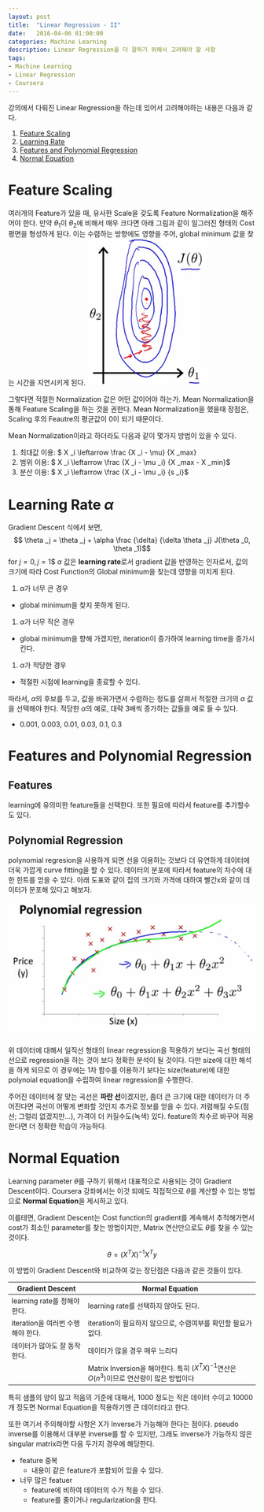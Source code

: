 ```yaml
---
layout: post
title:  "Linear Regression - II"
date:   2016-04-06 01:00:00
categories: Machine Learning
description: Linear Regression을 더 잘하기 위해서 고려해야 할 사항
tags:
- Machine Learning
- Linear Regression
- Coursera
---
```


강의에서 다뤄진 Linear Regression을 하는데 있어서 고려해야하는 내용은 다음과 같다.

1. <a href='feature scaling'>Feature Scaling</a>
2. <a href='learning rate'>Learning Rate</a>
3. <a href='f p regression'>Features and Polynomial Regression</a>
4. <a href='normal equation'>Normal Equation</a>

<a class='anckor' id='feature scaling'></a>

# Feature Scaling

여러개의 Feature가 있을 때, 유사한 Scale을 갖도록 Feature Normalization을 해주어야 한다. 
만약 $\theta _1$이 $\theta _2$에 비해서 매우 크다면 아래 그림과 같이 일그러진 형태의 Cost 평면을 형성하게 된다. 이는 수렴하는 방향에도 영향을 주어, global minimum 값을 찾는 시간을 지연시키게 된다.
<img class="col one center" src="/images/201604/2F86C27F-0847-49DA-961E-64CECA157187.png"/>

그렇다면 적절한 Normalization 값은 어떤 값이어야 하는가.
Mean Normalization을 통해 Feature Scaling을 하는 것을 권한다. Mean Normalization을 했을때 장점은, Scaling 후의 Feautre의 평균값이 0이 되기 때문이다.

Mean Normalization이라고 하더라도 다음과 같이 몇가지 방법이 있을 수 있다.

1. 최대값 이용: $ X _i \leftarrow \frac {X _i - \mu} {X _max}
1. 범위 이용: $ X _i \leftarrow \frac {X _i - \mu _i} {X _max - X _min}$
1. 분산 이용: $ X _i \leftarrow \frac {X _i - \mu _i} {s _i}$


<a class='anckor' id='learning rate'></a>

# Learning Rate $\alpha$

Gradient Descent 식에서 보면,
$$ \theta _j = \theta _j + \alpha \frac {\delta} {\delta \theta _j} J(\theta _0, \theta _1)$$ for $j = 0, j = 1$$
$\alpha$ 값은 **learning rate**로서 gradient 값을 반영하는 인자로서, 값의 크기에 따라 Cost Function의 Global minimum을 찾는데 영향을 미치게 된다.

1. $\alpha$가 너무 큰 경우
  - global minimum을 찾지 못하게 된다.
1. $\alpha$가 너무 작은 경우
  - global minimum을 향해 가겠지만, iteration이 증가하여 learning time을 증가시킨다.
1. $\alpha$가 적당한 경우
  - 적절한 시점에 learning을 종료할 수 있다.

따라서, $\alpha$의 후보를 두고, 값을 바꿔가면서 수렴하는 정도를 살펴서 적절한 크기의 $\alpha$ 값을 선택해야 한다. 적당한 $\alpha$의 예로, 대략 3배씩 증가하는 값들을 예로 들 수 있다.
* 0.001, 0.003, 0.01, 0.03, 0.1, 0.3


<a class='anckor' id='f p regression'></a>

# Features and Polynomial Regression

## Features
learning에 유의미한 feature들을 선택한다. 또한 필요에 따라서 feature를 추가할수도 있다. 

## Polynomial Regression

polynomial regresion을 사용하게 되면 선을 이용하는 것보다 더 유연하게 데이터에 더욱 가깝게 curve fitting을 할 수 있다. 데이터의 분포에 따라서 feature의 차수에 대한 힌트를 얻을 수 있다. 아래 도표와 같이 집의 크기와 가격에 대하여 빨간x와 같이 데이터가 분포해 있다고 해보자.

<img class='col two center' src="/images/201604/A06414E3-6BE0-44E3-A0C4-215C294B3477.png"/>

위 데이터에 대해서 일직선 형태의 linear regression을 적용하기 보다는 곡선 형태의 선으로 regression을 하는 것이 보다 정확한 분석이 될 것이다. 다만 size에 대한 해석을 하게 되므로 이 경우에는 1차 함수를 이용하기 보다는 size(feature)에 대한 polynoial equation을 수립하여 linear regression을 수행한다.

주어진 데이터에 잘 맞는 곡선은 **파란 선**이겠지만, 좀더 큰 크기에 대한 데이터가 더 주어진다면 곡선이 어떻게 변화할 것인지 추가로 정보를 얻을 수 있다. 저렴해질 수도(점선; 그럴리 없겠지만...),  가격이 더 커질수도(녹색) 있다. feature의 차수르 바꾸어 적용한다면 더 정확한 학습이 가능하다.

<a class='anckor' href="normal equation"></a>

# Normal Equation

Learning parameter $\theta$를 구하기 위해서 대표적으로 사용되는 것이 Gradient Descent이다. Coursera 강좌에서는 이것 되에도 직접적으로 $\theta$를 계산할 수 있는 방법으로 **Normal Equation**을 제시하고 있다. 

이를테면, Gradient Descent는 Cost function의 gradient를 계속해서 추적해가면서 cost가 최소인 parameter를 찾는 방법이지만, Matrix 연산만으로도 $\theta$를 찾을 수 있는 것이다.

$$\theta = (X^T X)^{-1} X^T y$$

이 방법이 Gradient Descent와 비교하여 갖는 장단점은 다음과 같은 것들이 있다.

| Gradient Descent | Normal Equation |
|---|---|
|learning rate를 정해야 한다. | learning rate를 선택하지 않아도 된다. |
|iteration을 여러번 수행해야 한다. | iteration이 필요하지 않으므로, 수렴여부를 확인할 필요가 없다. |
|데이터가 많아도 잘 동작한다. | 데이터가 많을 경우 매우 느리다 |
| | Matrix Inversion을 해야한다. 특히 $(X^T X)^{-1}$연산은 $O(n^3)$이므로 연산량이 많은 방법이다 |

특히 샘플의 양이 많고 적음의 기준에 대해서, 1000 정도는 작은 데이터 수이고 10000개 정도면 Normal Equation을 적용하기엔 큰 데이터라고 한다.

또한 여기서 주의해야할 사항은 X가 Inverse가 가능해야 한다는 점이다. pseudo inverse를 이용해서 대부분 inverse를 할 수 있지만, 그래도 inverse가 가능하지 않은 singular matrix라면 다음 두가지 경우에 해당한다.

* feature 중복
  * 내용이 같은 feature가 포함되어 있을 수 있다.
* 너무 많은 featuer
  * feature에 비하여 데이터의 수가 적을 수 있다.
  * feature를 줄이거나 regularization을 한다.


